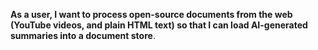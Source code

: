 **As a user, I want to process open-source documents from the web (YouTube videos, and plain HTML text) so that I can load AI-generated summaries into a document store**.
